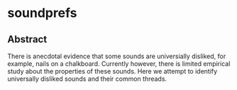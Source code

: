 # soundprefs

## Abstract
There is anecdotal evidence that some sounds are universially disliked, 
for example, nails on a chalkboard. Currently however, there is limited
empirical study about the properties of these sounds. Here we attempt
to identify universally disliked sounds and their common threads.
